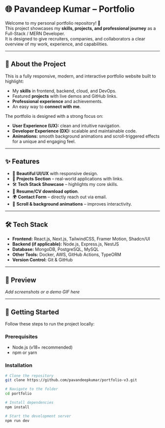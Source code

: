 # 🌐 Pavandeep Kumar – Portfolio

Welcome to my personal portfolio repository! 🚀  
This project showcases my **skills, projects, and professional journey** as a Full-Stack / MERN Developer.  
It is designed to give recruiters, companies, and collaborators a clear overview of my work, experience, and capabilities.

---

## 📖 About the Project

This is a fully responsive, modern, and interactive portfolio website built to highlight:
- My **skills** in frontend, backend, cloud, and DevOps.
- Featured **projects** with live demos and GitHub links.
- **Professional experience** and achievements.
- An easy way to **connect with me**.

The portfolio is designed with a strong focus on:
- **User Experience (UX):** clean and intuitive navigation.  
- **Developer Experience (DX):** scalable and maintainable code.  
- **Animations:** smooth background animations and scroll-triggered effects for a unique and engaging feel.  

---

## ✨ Features

- 🎨 **Beautiful UI/UX** with responsive design.
- 📂 **Projects Section** – real-world applications with links.
- 🛠️ **Tech Stack Showcase** – highlights my core skills.
- 📜 **Resume/CV download option**.
- 🌍 **Contact Form** – directly reach out via email.
- 🔄 **Scroll & background animations** – improves interactivity.

---

## 🛠️ Tech Stack

- **Frontend:** React.js, Next.js, TailwindCSS, Framer Motion, Shadcn/UI  
- **Backend (if applicable):** Node.js, Express.js, NestJS  
- **Database:** MongoDB, PostgreSQL, MySQL  
- **Other Tools:** Docker, AWS, GitHub Actions, TypeORM  
- **Version Control:** Git & GitHub  

---

## 📸 Preview

_Add screenshots or a demo GIF here_  

---

## 🚀 Getting Started

Follow these steps to run the project locally:

### Prerequisites
- Node.js (v18+ recommended)  
- npm or yarn  

### Installation
```bash
# Clone the repository
git clone https://github.com/pavandeepkumar/portfolio-v3.git

# Navigate to the folder
cd portfolio

# Install dependencies
npm install

# Start the development server
npm run dev
